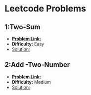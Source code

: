 # Leetcode Problems

 
## 1:Two-Sum
- [**Problem Link:**](https://leetcode.com/problems/two-sum/)
- **Difficulty:** Easy
- [Solution:](files/1.Two-Sum.md/)

## 2:Add -Two-Number
  - [**Problem Link:**](https://leetcode.com/problems/add-two-numbers/)
  - **Difficulty:** Medium
  -  [Solution:](files/2.Add%20Two%20Numbers.md/)


